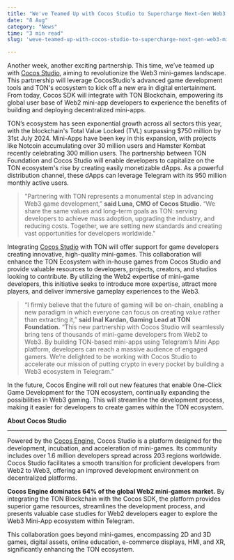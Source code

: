 ```yaml
---
title: "We've Teamed Up with Cocos Studio to Supercharge Next-Gen Web3 Mini-Games"
date: "8 Aug"
category: "News"
time: "3 min read"
slug: 'weve-teamed-up-with-cocos-studio-to-supercharge-next-gen-web3-mini-games'

---
```



Another week, another exciting partnership. This time, we’ve teamed up with [Cocos Studio](https://www.cocos.com/en), aiming to revolutionize the Web3 mini-games landscape. This partnership will leverage CocosStudio's advanced game development tools and TON's ecosystem to kick off a new era in digital entertainment. From today, Cocos SDK will integrate with TON Blockchain, empowering its global user base of Web2 mini-app developers to experience the benefits of building and deploying decentralized mini-apps.

TON’s ecosystem has seen exponential growth across all sectors this year, with the blockchain's Total Value Locked (TVL) surpassing $750 million by 31st July 2024. Mini-Apps have been key in this expansion, with projects like Notcoin accumulating over 30 million users and Hamster Kombat recently celebrating 300 million users. The partnership between TON Foundation and Cocos Studio will enable developers to capitalize on the TON ecosystem's rise by creating easily monetizable dApps. As a powerful distribution channel, these dApps can leverage Telegram with its 950 million monthly active users.

> "Partnering with TON represents a monumental step in advancing Web3 game development,” **said Luna, CMO of Cocos Studio.** “We share the same values and long-term goals as TON: serving developers to achieve mass adoption, upgrading the industry, and reducing costs. Together, we are setting new standards and creating vast opportunities for developers worldwide."

Integrating [Cocos Studio](https://www.cocos.com/en) with TON will offer support for game developers creating innovative, high-quality mini-games. This collaboration will enhance the TON Ecosystem with in-house games from Cocos Studio and provide valuable resources to developers, projects, creators, and studios looking to contribute. By utilizing the Web2 expertise of mini-game developers, this initiative seeks to introduce more expertise, attract more players, and deliver immersive gameplay experiences to the Web3.

> “I firmly believe that the future of gaming will be on-chain, enabling a new paradigm in which everyone can focus on creating value rather than extracting it,” **said Inal Kardan, Gaming Lead at TON Foundation.** “This new partnership with Cocos Studio will seamlessly bring tens of thousands of mini-game developers from Web2 to Web3. By building TON-based mini-apps using Telegram’s Mini App platform, developers can reach a massive audience of engaged gamers. We’re delighted to be working with Cocos Studio to accelerate our mission of putting crypto in every pocket by building a Web3 ecosystem in Telegram.”

In the future, Cocos Engine will roll out new features that enable One-Click Game Development for the TON ecosystem, continually expanding the possibilities in Web3 gaming. This will streamline the development process, making it easier for developers to create games within the TON ecosystem.

**About Cocos Studio**


--------------------------

Powered by the [Cocos Engine](https://github.com/cocos/cocos-engine), Cocos Studio is a platform designed for the development, incubation, and acceleration of mini-games. Its community includes over 1.6 million developers spread across 203 regions worldwide. Cocos Studio facilitates a smooth transition for proficient developers from Web2 to Web3, offering an improved development environment on decentralized platforms.

**Cocos Engine dominates 64% of the global Web2 mini-games market.** By integrating the TON Blockchain with the Cocos SDK, the platform provides superior game resources, streamlines the development process, and presents valuable case studies for Web2 developers eager to explore the Web3 Mini-App ecosystem within Telegram.

This collaboration goes beyond mini-games, encompassing 2D and 3D games, digital assets, online education, e-commerce displays, HMI, and XR, significantly enhancing the TON ecosystem.

